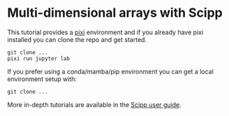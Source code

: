 # Multi-dimensional arrays with Scipp

This tutorial provides a [pixi](https://pixi.sh/latest/) environment and if you already have pixi installed you can clone the repo and get started.
```
git clone ...
pixi run jupyter lab
```

If you prefer using a conda/mamba/pip environment you can get a local environment setup with:
```
git clone ...
```

More in-depth tutorials are available in the [Scipp user guide](https://scipp.github.io/user-guide/index.html).